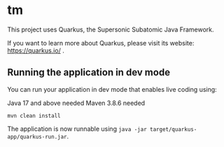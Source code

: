 # tm

This project uses Quarkus, the Supersonic Subatomic Java Framework.

If you want to learn more about Quarkus, please visit its website: https://quarkus.io/ .

## Running the application in dev mode

You can run your application in dev mode that enables live coding using:

Java 17 and above needed
Maven 3.8.6 needed

```shell script
mvn clean install
```

The application is now runnable using `java -jar target/quarkus-app/quarkus-run.jar`.